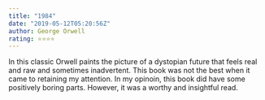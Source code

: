 ```yaml
---
title: "1984"
date: "2019-05-12T05:20:56Z"
author: George Orwell
rating: ⭐⭐⭐⭐
---
```


<style>

</style>

In this classic Orwell paints the picture of a dystopian future that feels real and raw and sometimes inadvertent.
This book was not the best when it came to retaining my attention. In my opinoin, this book did have some positively boring parts. However, it was a worthy and insightful read.